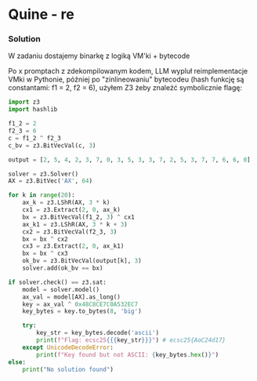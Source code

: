 # Quine - re

### Solution

W zadaniu dostajemy binarkę z logiką VM'ki + bytecode

Po x promptach z zdekompilowanym kodem, LLM wypluł reimplementacje VMki w Pythonie, później po "zinlineowaniu" bytecodeu (hash funkcję są constantami: f1 = 2, f2 = 6), użyłem Z3 żeby znaleźć symbolicznie flagę:

```python
import z3
import hashlib

f1_2 = 2
f2_3 = 6
c = f1_2 ^ f2_3
c_bv = z3.BitVecVal(c, 3)

output = [2, 5, 4, 2, 3, 7, 0, 3, 5, 3, 3, 7, 2, 5, 3, 7, 7, 6, 6, 0]

solver = z3.Solver()
AX = z3.BitVec('AX', 64)

for k in range(20):
    ax_k = z3.LShR(AX, 3 * k)
    cx1 = z3.Extract(2, 0, ax_k)
    bx = z3.BitVecVal(f1_2, 3) ^ cx1
    ax_k1 = z3.LShR(AX, 3 * k + 3)
    cx2 = z3.BitVecVal(f2_3, 3)
    bx = bx ^ cx2
    cx3 = z3.Extract(2, 0, ax_k1)
    bx = bx ^ cx3
    ok_bv = z3.BitVecVal(output[k], 3)
    solver.add(ok_bv == bx)

if solver.check() == z3.sat:
    model = solver.model()
    ax_val = model[AX].as_long()
    key = ax_val ^ 0x48C8CE7C0A532EC7
    key_bytes = key.to_bytes(8, 'big')

    try:
        key_str = key_bytes.decode('ascii')
        print(f"Flag: ecsc25{{{key_str}}}") # ecsc25{AoC24d17}
    except UnicodeDecodeError:
        print(f"Key found but not ASCII: {key_bytes.hex()}")
else:
    print("No solution found")
```